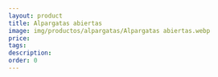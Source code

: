 ```yaml
---
layout: product
title: Alpargatas abiertas
image: img/productos/alpargatas/Alpargatas abiertas.webp
price: 
tags: 
description: 
order: 0
---
```

